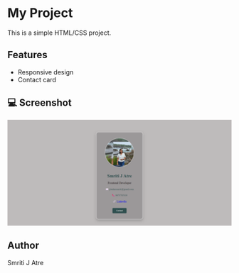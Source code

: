 # My Project

This is a simple HTML/CSS project.

## Features
- Responsive design
- Contact card

## 💻 Screenshot

![Contact Card](/contact-card.png)

## Author
Smriti J Atre